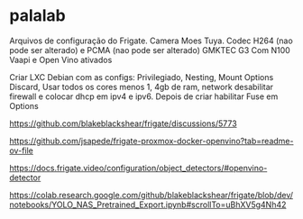 # palalab

Arquivos de configuração do Frigate. 
Camera Moes Tuya. Codec H264 (nao pode ser alterado) e PCMA (nao pode ser alterado)
GMKTEC G3 Com N100
Vaapi e Open Vino ativados

Criar LXC Debian com as configs:
Privilegiado, Nesting, Mount Options Discard, Usar todos os cores menos 1, 4gb de ram, network desabilitar firewall e colocar dhcp em ipv4 e ipv6. Depois de criar habilitar Fuse em Options


https://github.com/blakeblackshear/frigate/discussions/5773

https://github.com/jsapede/frigate-proxmox-docker-openvino?tab=readme-ov-file

https://docs.frigate.video/configuration/object_detectors/#openvino-detector

https://colab.research.google.com/github/blakeblackshear/frigate/blob/dev/notebooks/YOLO_NAS_Pretrained_Export.ipynb#scrollTo=uBhXV5g4Nh42


